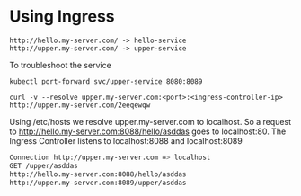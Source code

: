 # Using Ingress

```
http://hello.my-server.com/ -> hello-service
http://upper.my-server.com/ -> upper-service
```
To troubleshoot the service
```
kubectl port-forward svc/upper-service 8080:8089
```

```
curl -v --resolve upper.my-server.com:<port>:<ingress-controller-ip> http://upper.my-server.com/2eeqewqw
```
Using /etc/hosts we resolve upper.my-server.com to localhost.
So a request to http://hello.my-server.com:8088/hello/asddas goes to localhost:80.
The Ingress Controller listens to localhost:8088 and localhost:8089

```bash
Connection http://upper.my-server.com => localhost 
GET /upper/asddas
http://hello.my-server.com:8088/hello/asddas
http://upper.my-server.com:8089/upper/asddas
```